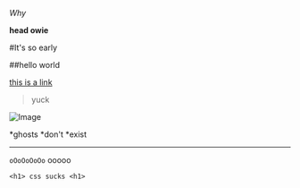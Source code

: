 *Why*

**head owie**

#It's so early

##hello world

[this is a link](https://www.google.com)

>yuck
>
![Image](https://upload.wikimedia.org/wikipedia/commons/9/9a/Gull_portrait_ca_usa.jpg)

*ghosts
*don't
*exist

---

`oOoOoOoOo` ooooo

```
<h1> css sucks <h1>
```
